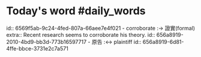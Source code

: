 # Today's word #daily_words
id:: 6569f5ab-9c24-4fed-807a-66aee7e4f021
	- corroborate :-> 證實(formal)
	  extra:: Recent research seems to corroborate his theory.
	  id:: 656a8919-2010-4bd9-bb3d-773b16597717
	- 原告 :<-> plaintiff
	  id:: 656a8919-6d81-4ffe-bbce-3731e2c7a571